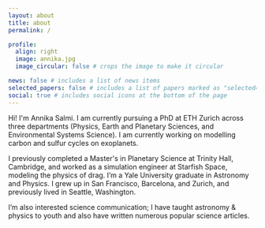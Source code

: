 ```yaml
---
layout: about
title: about
permalink: /

profile:
  align: right
  image: annika.jpg
  image_circular: false # crops the image to make it circular

news: false # includes a list of news items
selected_papers: false # includes a list of papers marked as "selected={true}"
social: true # includes social icons at the bottom of the page
---
```

Hi! I'm Annika Salmi. I am currently pursuing a PhD at ETH Zurich across three departments (Physics, Earth and Planetary Sciences, and Environmental Systems Science). I am currently working on modelling carbon and sulfur cycles on exoplanets.

I previously completed a Master's in Planetary Science at Trinity Hall, Cambridge, and worked as a simulation engineer at Starfish Space, modeling the physics of drag. I’m a Yale University graduate in Astronomy and Physics. I grew up in San Francisco, Barcelona, and Zurich, and previously lived in Seattle, Washington.

I’m also interested science communication; I have taught astronomy & physics to youth and also have written numerous popular science articles.
